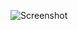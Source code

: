 ![Screenshot](https://raw.githubusercontent.com/Cryakl/Ultimate-RAT-Collection/refs/heads/main/DigitalUpload/Screenshot.png)
